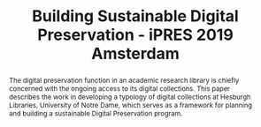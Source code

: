---
abstract: The digital preservation function in an academic research library is chiefly
  concerned with the ongoing access to its digital collections. This paper describes
  the work in developing a typology of digital collections at Hesburgh Libraries,
  University of Notre Dame, which serves as a framework for planning and building
  a sustainable Digital Preservation program.
creators:
- Brower, Donald
- Hockx-Yu, Helen
date: null
document_url: https://services.phaidra.univie.ac.at/api/object/o:1080459/download
grand_parent: iPRES
institutions: []
keywords: []
landing_page_url: https://phaidra.univie.ac.at/o:1080459
language: eng
layout: publication
license: CC BY 4.0 International
notes_url: null
parent: iPRES 2019
presentation_url: null
size: 201374
source_name: iPRES
title: Building Sustainable Digital Preservation - iPRES 2019 Amsterdam
type: paper
year: 2019
---